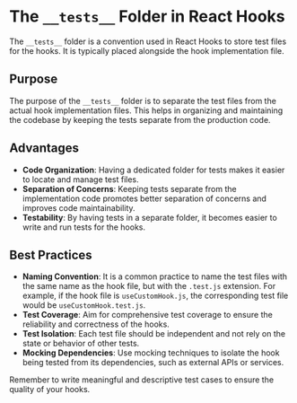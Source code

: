 # The `__tests__` Folder in React Hooks

The `__tests__` folder is a convention used in React Hooks to store test files for the hooks. It is typically placed alongside the hook implementation file.

## Purpose

The purpose of the `__tests__` folder is to separate the test files from the actual hook implementation files. This helps in organizing and maintaining the codebase by keeping the tests separate from the production code.

## Advantages

- **Code Organization**: Having a dedicated folder for tests makes it easier to locate and manage test files.
- **Separation of Concerns**: Keeping tests separate from the implementation code promotes better separation of concerns and improves code maintainability.
- **Testability**: By having tests in a separate folder, it becomes easier to write and run tests for the hooks.

## Best Practices

- **Naming Convention**: It is a common practice to name the test files with the same name as the hook file, but with the `.test.js` extension. For example, if the hook file is `useCustomHook.js`, the corresponding test file would be `useCustomHook.test.js`.
- **Test Coverage**: Aim for comprehensive test coverage to ensure the reliability and correctness of the hooks.
- **Test Isolation**: Each test file should be independent and not rely on the state or behavior of other tests.
- **Mocking Dependencies**: Use mocking techniques to isolate the hook being tested from its dependencies, such as external APIs or services.

Remember to write meaningful and descriptive test cases to ensure the quality of your hooks.
